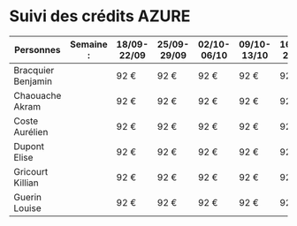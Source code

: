 # Suivi des crédits AZURE

| Personnes | Semaine : | 18/09-22/09 | 25/09-29/09 | 02/10-06/10 | 09/10-13/10 | 16/10-20/10 | 23/10-27/10 | 30/10-03/11 | 06/11-10/11 | 13/11-17/11 | 20/11-24/11 | 27/11-01/12 | 04/12-08/12 | 11/12-15/12| 18/12-22/12 | 25/12-29/12 | 01/01-05/01 | 08/01-12/01 | 15/01-19/01 |
| --------- | ---------- | ----------- | ----------- | ----------- | ----------- | ----------- | ----------- | ----------- | ----------- | ----------- | ----------- | ----------- | ----------- | ----------- | ----------- | ----------- | ----------- | ----------- | ----------- |
| Bracquier Benjamin || 92 € | 92 € | 92 € | 92 € | 92 € | 92 € | 92 € | 92 € | 92 € | 92 € | 92 € | 92 € | 92 € | 92 € | 92 € | 92 € | 92 € | 92 € |
| Chaouache Akram || 92 € | 92 € | 92 € | 92 € | 92 € | 92 € | 92 € | 92 € | 92 € | 92 € | 92 € | 92 € | 92 € | 92 € | 92 € | 92 € | 92 € | 92 € |
| Coste Aurélien || 92 € | 92 € | 92 € | 92 € | 92 € | 92 € | 81 € | 81 € | 81 € | 74 € | 67 € | 62 € | 61 € | 60 € | 58 € | 53 € | 49 € | 45 € |
| Dupont Elise || 92 € | 92 € | 92 € | 92 € | 92 € | 92 € | 92 € | 92 € | 92 € | 92 € | 92 € | 92 € | 92 € | 92 € | 92 € | 92 € | 92 € | 92 € |
| Gricourt Killian || 92 € | 92 € | 92 € | 92 € | 92 € | 92 € | 92 € | 92 € | 92 € | 92 € | 92 € | 92 € | 92 € | 92 € | 92 € | 92 € | 92 € | 92 € |
| Guerin Louise || 92 € | 92 € | 92 € | 92 € | 92 € | 92 € | 92 € | 92 € | 92 € | 92 € | 92 € | 92 € | 92 € | 92 € | 92 € | 92 € | 92 € | 92 € |
